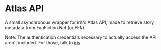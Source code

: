 # Atlas API
A small asynchronous wrapper for iris's Atlas API, made to retrieve story metadata from FanFiction.Net (or FFN).

Note: The authentication credentials necessary to actually access the API aren't included. For those, talk to [iris](https://github.com/iridescent-beacon).
